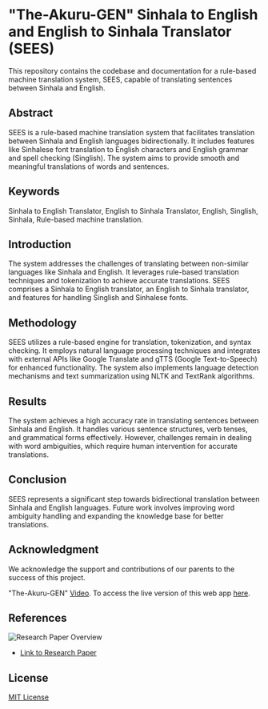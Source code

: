 # "The-Akuru-GEN" Sinhala to English and English to Sinhala Translator (SEES)

This repository contains the codebase and documentation for a rule-based machine translation system, SEES, capable of translating sentences between Sinhala and English.

## Abstract

SEES is a rule-based machine translation system that facilitates translation between Sinhala and English languages bidirectionally. It includes features like Sinhalese font translation to English characters and English grammar and spell checking (Singlish). The system aims to provide smooth and meaningful translations of words and sentences.

## Keywords
Sinhala to English Translator, English to Sinhala Translator, English, Singlish, Sinhala, Rule-based machine translation.

## Introduction

The system addresses the challenges of translating between non-similar languages like Sinhala and English. It leverages rule-based translation techniques and tokenization to achieve accurate translations. SEES comprises a Sinhala to English translator, an English to Sinhala translator, and features for handling Singlish and Sinhalese fonts.

## Methodology

SEES utilizes a rule-based engine for translation, tokenization, and syntax checking. It employs natural language processing techniques and integrates with external APIs like Google Translate and gTTS (Google Text-to-Speech) for enhanced functionality. The system also implements language detection mechanisms and text summarization using NLTK and TextRank algorithms.

## Results

The system achieves a high accuracy rate in translating sentences between Sinhala and English. It handles various sentence structures, verb tenses, and grammatical forms effectively. However, challenges remain in dealing with word ambiguities, which require human intervention for accurate translations.

## Conclusion

SEES represents a significant step towards bidirectional translation between Sinhala and English languages. Future work involves improving word ambiguity handling and expanding the knowledge base for better translations.

## Acknowledgment

We acknowledge the support and contributions of our parents to the success of this project.

"The-Akuru-GEN" [Video](https://drive.google.com/file/d/1KTZOcA0YgCKbtEV6VymJg5ECe_6gJEWX/view?usp=sharing). To access the live version of this web app [here](https://theakurugen.azurewebsites.net/).

## References
 ![Research Paper Overview](https://github.com/ThaminduSulakshana/WE_ITPM_146/blob/main/Screenshot%20(796).png)
- [Link to Research Paper](https://lnkd.in/gZ9_5uNJ)

## License

[MIT License](License)


